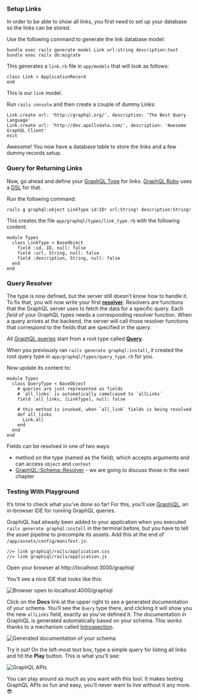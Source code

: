 ### Setup Links

In order to be able to show all links, you first need to set up your database so the links can be stored.

Use the following command to generate the link database model:

    bundle exec rails generate model Link url:string description:text
    bundle exec rails db:migrate

This generates a `link.rb` file in `app/models` that will look as follows:

    class Link < ApplicationRecord
    end

This is our `link` model.

Run `rails console` and then create a couple of dummy Links:

    Link.create url: 'http://graphql.org/', description: 'The Best Query Language'
    Link.create url: 'http://dev.apollodata.com/', description: 'Awesome GraphQL Client'
    exit

Awesome! You now have a database table to store the links and a few dummy records setup.

### Query for Returning Links

Now, go ahead and define your [GraphQL Type](http://graphql.org/graphql-js/type/) for links. [GraphQL Ruby](http://graphql-ruby.org/guides) uses a [DSL](https://en.wikipedia.org/wiki/Domain-specific_language) for that.

Run the following command:

    rails g graphql:object LinkType id:ID! url:String! description:String!

This creates the file `app/graphql/types/link_type.rb` with the following content:

    module Types
      class LinkType < BaseObject
        field :id, ID, null: false
        field :url, String, null: false
        field :description, String, null: false
      end
    end

### Query Resolver

The type is now defined, but the server still doesn’t know how to handle it. To fix that, you will now write your first **[resolver](http://graphql.org/learn/execution/#root-fields-resolvers)**. Resolvers are functions that the GraphQL server uses to fetch the data for a specific query. Each *field* of your GraphQL types needs a corresponding resolver function. When a query arrives at the backend, the server will call those resolver functions that correspond to the fields that are specified in the query.

All [GraphQL queries](http://graphql.org/learn/queries/) start from a root type called **[Query](http://graphql.org/learn/schema/#the-query-and-mutation-types)**.

When you previously ran `rails generate graphql:install`, it created the root query type in `app/graphql/types/query_type.rb` for you.

Now update its content to:

    module Types
      class QueryType < BaseObject
        # queries are just represented as fields
        # `all_links` is automatically camelcased to `allLinks`
        field :all_links, [LinkType], null: false

        # this method is invoked, when `all_link` fields is being resolved
        def all_links
          Link.all
        end
      end
    end

Fields can be resolved in one of two ways:

-   method on the type (named as the field), which accepts arguments and can access `object` and `context`
-   [GraphQL::Schema::Resolver](https://graphql-ruby.org/api-doc/1.8.13/GraphQL/Schema/Resolver) - we are going to discuss those in the next chapter

### Testing With Playground

It’s time to check what you’ve done so far! For this, you’ll use [GraphiQL](https://github.com/graphql/graphiql), an in-browser IDE for running GraphQL queries.

GraphiQL had already been added to your application when you executed `rails generate graphql:install` in the terminal before, but you have to tell the asset pipeline to precompile its assets. Add this at the end of `/app/assets/config/manifest.js`:

    //= link graphiql/rails/application.css
    //= link graphiql/rails/application.js

Open your browser at http://localhost:3000/graphiql

You’ll see a nice IDE that looks like this:

![Browser open to localhost:4000/graphiql](http://i.imgur.com/EZIVYxP.png)

Click on the **Docs** link at the upper right to see a generated documentation of your schema. You’ll see the `Query` type there, and clicking it will show you the new `allLinks` field, exactly as you’ve defined it. The documentation in GraphiQL is generated automatically based on your schema. This works thanks to a mechanism called [Introspection](http://graphql.org/learn/introspection/).

![Generated documentation of your schema](http://i.imgur.com/yEut1gg.png)

Try it out! On the left-most text box, type a simple query for listing all links and hit the **Play** button. This is what you’ll see:

![GraphQL APIs](http://i.imgur.com/W7gpVvV.png)

You can play around as much as you want with this tool. It makes testing GraphQL APIs so fun and easy, you’ll never want to live without it any more. 😎
